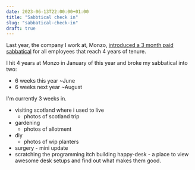 ```yaml
---
date: 2023-06-13T22:00:00+01:00
title: "Sabbtical check in"
slug: "sabbatical-check-in"
draft: true
---
```


Last year, the company I work at, Monzo, [introduced a 3 month paid sabbatical](https://www.ft.com/content/2c9b06d5-20cb-46a3-a570-2fc4d98f44b6) for all employees that reach 4 years of tenure.

I hit 4 years at Monzo in January of this year and broke my sabbatical into two:
- 6 weeks this year ~June
- 6 weeks next year ~August

I'm currently 3 weeks in.

- visiting scotland where i used to live
    - photos of scotland trip
- gardening
    - photos of allotment
- diy
    - photos of wip planters
- surgery - mini update
- scratching the programming itch building happy-desk - a place to view awesome desk setups and find out what makes them good.
